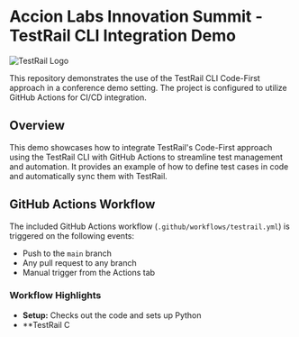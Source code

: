 # Accion Labs Innovation Summit - TestRail CLI Integration Demo

![TestRail Logo](images/testrail_logo.png)

This repository demonstrates the use of the TestRail CLI Code-First approach in a conference demo setting. The project is configured to utilize GitHub Actions for CI/CD integration.

## Overview
This demo showcases how to integrate TestRail's Code-First approach using the TestRail CLI with GitHub Actions to streamline test management and automation. It provides an example of how to define test cases in code and automatically sync them with TestRail.

## GitHub Actions Workflow
The included GitHub Actions workflow (`.github/workflows/testrail.yml`) is triggered on the following events:
- Push to the `main` branch
- Any pull request to any branch
- Manual trigger from the Actions tab

### Workflow Highlights
- **Setup:** Checks out the code and sets up Python
- **TestRail C
